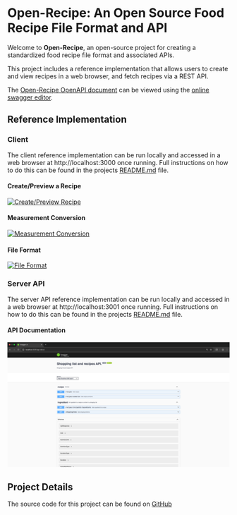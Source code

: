 # Open-Recipe: An Open Source Food Recipe File Format and API

Welcome to **Open-Recipe**, an open-source project for creating a standardized food recipe file format and associated APIs.

This project includes a reference implementation that allows users to create and view recipes in a web browser, and fetch
recipes via a REST API.

The [Open-Recipe OpenAPI document](https://raw.githubusercontent.com/pbutland/open-recipe/refs/heads/main/open-recipe.yaml) can be viewed using the [online swagger editor](https://editor.swagger.io/?url=https://raw.githubusercontent.com/pbutland/open-recipe/refs/heads/main/open-recipe.yaml).

## Reference Implementation

### Client

The client reference implementation can be run locally and accessed in a web browser at http://localhost:3000 once running.
Full instructions on how to do this can be found in the projects [README.md](https://github.com/pbutland/open-recipe/blob/main/README.md) file.

#### Create/Preview a Recipe

[![Create/Preview Recipe](https://img.youtube.com/vi/MdOb-hP4yJ8/maxresdefault.jpg)](https://www.youtube.com/watch?v=MdOb-hP4yJ8)

#### Measurement Conversion

[![Measurement Conversion](https://img.youtube.com/vi/Vi2dWtnwJZ4/maxresdefault.jpg)](https://www.youtube.com/watch?v=Vi2dWtnwJZ4)

#### File Format

[![File Format](https://img.youtube.com/vi/Gz7_tvN99w8/maxresdefault.jpg)](https://www.youtube.com/watch?v=Gz7_tvN99w8)

### Server API

The server API reference implementation can be run locally and accessed in a web browser at http://localhost:3001 once running.
Full instructions on how to do this can be found in the projects [README.md](https://github.com/pbutland/open-recipe/blob/main/README.md) file.

#### API Documentation

![API Documentation](./images/api-docs.png)

## Project Details

The source code for this project can be found on [GitHub](https://github.com/pbutland/open-recipe)
